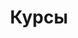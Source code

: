 ---
title: "Курсы"
description: "Коллекция образовательных приключений и открытий"
slug: "courses"
image: "course.jpg"
style:
    background: "#3cb371"
    color: "#fff"
---